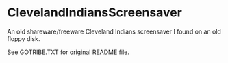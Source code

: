 # ClevelandIndiansScreensaver
An old shareware/freeware Cleveland Indians screensaver I found on an old floppy disk.

See GOTRIBE.TXT for original README file.

